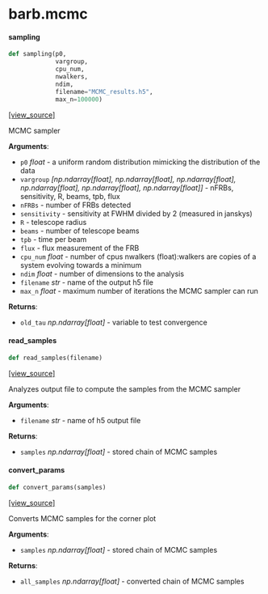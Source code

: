 <a id="barb.mcmc"></a>

# barb.mcmc

<a id="barb.mcmc.sampling"></a>

#### sampling

```python
def sampling(p0,
             vargroup,
             cpu_num,
             nwalkers,
             ndim,
             filename="MCMC_results.h5",
             max_n=100000)
```

[[view_source]](https://github.com/barb/blob/79d3578bf05a69fa25a4fbb69e564ae26bb4dcfa/barb/mcmc.py#L12)

MCMC sampler

**Arguments**:

- `p0` _float_ - a uniform random distribution mimicking the distribution of the data
- `vargroup` _[np.ndarray[float], np.ndarray[float], np.ndarray[float], np.ndarray[float], np.ndarray[float], np.ndarray[float]]_ - nFRBs, sensitivity, R, beams, tpb, flux
- `nFRBs` - number of FRBs detected
- `sensitivity` - sensitivity at FWHM divided by 2 (measured in janskys)
- `R` - telescope radius
- `beams` - number of telescope beams
- `tpb` - time per beam
- `flux` - flux measurement of the FRB
- `cpu_num` _float_ - number of cpus
  nwalkers (float):walkers are copies of a system evolving towards a minimum
- `ndim` _float_ - number of dimensions to the analysis
- `filename` _str_ - name of the output h5 file
- `max_n` _float_ - maximum number of iterations the MCMC sampler can run
  
  

**Returns**:

- `old_tau` _np.ndarray[float]_ - variable to test convergence

<a id="barb.mcmc.read_samples"></a>

#### read\_samples

```python
def read_samples(filename)
```

[[view_source]](https://github.com/barb/blob/79d3578bf05a69fa25a4fbb69e564ae26bb4dcfa/barb/mcmc.py#L84)

Analyzes output file to compute the samples from the MCMC sampler

**Arguments**:

- `filename` _str_ - name of h5 output file
  

**Returns**:

- `samples` _np.ndarray[float]_ - stored chain of MCMC samples

<a id="barb.mcmc.convert_params"></a>

#### convert\_params

```python
def convert_params(samples)
```

[[view_source]](https://github.com/barb/blob/79d3578bf05a69fa25a4fbb69e564ae26bb4dcfa/barb/mcmc.py#L111)

Converts MCMC samples for the corner plot

**Arguments**:

- `samples` _np.ndarray[float]_ - stored chain of MCMC samples
  

**Returns**:

- `all_samples` _np.ndarray[float]_ - converted chain of MCMC samples

